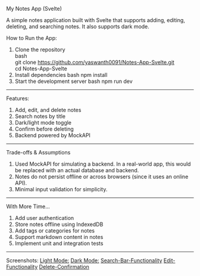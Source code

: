 My Notes App (Svelte)

A simple notes application built with Svelte that supports adding, editing, deleting, and searching notes. It also supports dark mode.

How to Run the App:
1. Clone the repository                                                                                                                                                                                              
 	bash                                                                                                                                                                                                         
	git clone https://github.com/yaswanth0091/Notes-App-Svelte.git                                                                                                                                               
	cd Notes-App-Svelte
2. Install dependencies
	bash
	npm install
3. Start the development server
	bash
	npm run dev
---------------------------------------------------------------------------------------------------------------------------------------
Features:
1. Add, edit, and delete notes
2. Search notes by title
3. Dark/light mode toggle
4. Confirm before deleting
5. Backend powered by MockAPI
--------------------------------------------------------------------------------------------------------------------------------------
Trade-offs & Assumptions
1. Used MockAPI for simulating a backend. In a real-world app, this would be replaced with an actual database and backend.
2. Notes do not persist offline or across browsers (since it uses an online API).
3. Minimal input validation for simplicity.
--------------------------------------------------------------------------------------------------------------------------------------
With More Time...
1. Add user authentication
2. Store notes offline using IndexedDB
3. Add tags or categories for notes
4. Support markdown content in notes
5. Implement unit and integration tests
-------------------------------------------------------------------------------------------------------------------------------------
Screenshots:
[Light Mode:](https://github.com/yaswanth0091/Notes-App-Svelte/blob/main/screenshots/light-mode.png?raw=true)
[Dark Mode:](https://github.com/yaswanth0091/Notes-App-Svelte/blob/main/screenshots/dark-mode.png?raw=true)
[Search-Bar-Functionality](https://github.com/yaswanth0091/Notes-App-Svelte/blob/main/screenshots/search-bar-functionality.png?raw=true)
[Edit-Functionality](https://github.com/yaswanth0091/Notes-App-Svelte/blob/main/screenshots/edit-functionality.png?raw=true)
[Delete-Confirmation](https://github.com/yaswanth0091/Notes-App-Svelte/blob/main/screenshots/delete-confirmation.png?raw=true)
